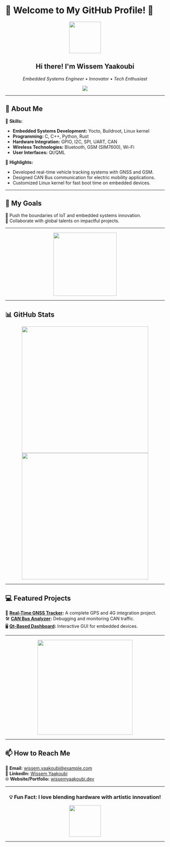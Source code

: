 # 🌟 Welcome to My GitHub Profile! 🌟

<div align="center">
  <img src="https://media.giphy.com/media/hvRJCLFzcasrR4ia7z/giphy.gif" width="100"/>
  <h2>Hi there! I'm <strong>Wissem Yaakoubi</strong></h2>
  <p>
    <i>Embedded Systems Engineer • Innovator • Tech Enthusiast</i>
  </p>
  <img src="https://readme-typing-svg.demolab.com?font=Fira+Code&size=22&pause=1000&color=F70000&width=435&lines=Welcome+to+my+profile!;I+design+hardware-software+solutions;Let%27s+innovate+together!;Open+to+new+opportunities!">
</div>

---

## 🚀 About Me  

🔧 **Skills:**  
- **Embedded Systems Development:** Yocto, Buildroot, Linux kernel  
- **Programming:** C, C++, Python, Rust  
- **Hardware Integration:** GPIO, I2C, SPI, UART, CAN  
- **Wireless Technologies:** Bluetooth, GSM (SIM7600), Wi-Fi  
- **User Interfaces:** Qt/QML  

🌟 **Highlights:**  
- Developed real-time vehicle tracking systems with GNSS and GSM.  
- Designed CAN Bus communication for electric mobility applications.  
- Customized Linux kernel for fast boot time on embedded devices.  

---

## 🌌 My Goals  
🔄 Push the boundaries of IoT and embedded systems innovation.  
🤝 Collaborate with global talents on impactful projects.  

---

<div align="center">
  <img src="https://media.giphy.com/media/13HgwGsXF0aiGY/giphy.gif" width="200"/>
</div>

---

## 📊 GitHub Stats  

<div align="center">
  <img src="https://github-readme-stats.vercel.app/api?username=wissemyaakoubi&show_icons=true&theme=radical&count_private=true&hide=stars" width="400" />
  <img src="https://github-readme-streak-stats.herokuapp.com/?user=wissemyaakoubi&theme=radical&hide_border=true" width="400" />
</div>

---

## 💻 Featured Projects  

🚗 **[Real-Time GNSS Tracker](https://github.com/wissemyaakoubi/gnss-tracker):** A complete GPS and 4G integration project.  
🛠️ **[CAN Bus Analyzer](https://github.com/wissemyaakoubi/can-analyzer):** Debugging and monitoring CAN traffic.  
🖥️ **[Qt-Based Dashboard](https://github.com/wissemyaakoubi/qt-dashboard):** Interactive GUI for embedded devices.  

---

<div align="center">
  <img src="https://media.giphy.com/media/ZVik7pBtu9dNS/giphy.gif" width="300"/>
</div>

---

## 📫 How to Reach Me  

📧 **Email:** [wissem.yaakoubi@example.com](mailto:wissem.yaakoubi@example.com)  
💼 **LinkedIn:** [Wissem Yaakoubi](https://www.linkedin.com/in/wissemyaakoubi)  
🌐 **Website/Portfolio:** [wissemyaakoubi.dev](https://wissemyaakoubi.dev)  

---

<div align="center">
  <h3>💡 Fun Fact: I love blending <strong>hardware</strong> with <strong>artistic innovation</strong>!</h3>
  <img src="https://media.giphy.com/media/WUlplcMpOCEmTGBtBW/giphy.gif" width="100">
</div>

---
